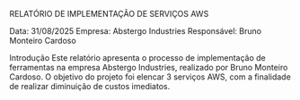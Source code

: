 RELATÓRIO DE IMPLEMENTAÇÃO DE SERVIÇOS AWS

Data: 31/08/2025
Empresa: Abstergo Industries
Responsável: Bruno Monteiro Cardoso

Introdução
Este relatório apresenta o processo de implementação de ferramentas na empresa Abstergo Industries, realizado por Bruno Monteiro Cardoso. O objetivo do projeto foi elencar 3 serviços AWS, com a finalidade de realizar diminuição de custos imediatos.
